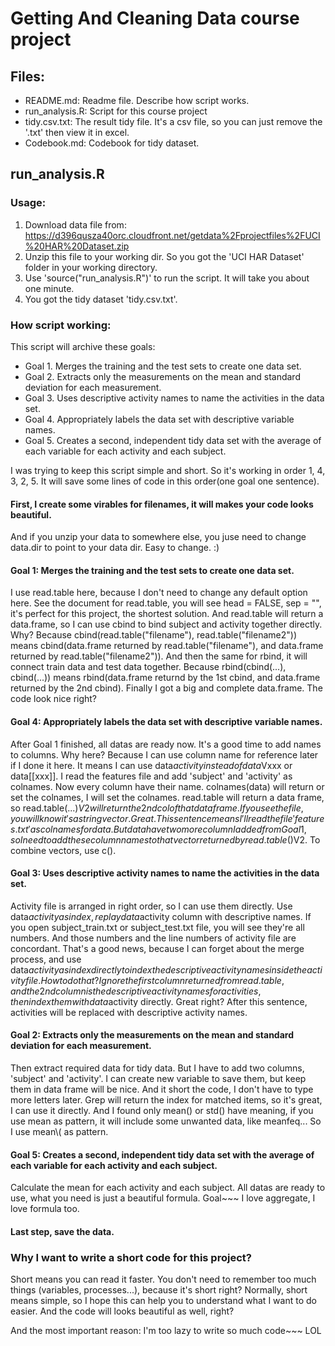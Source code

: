 Getting And Cleaning Data course project
======================

## Files:
* README.md:            Readme file. Describe how script works.
* run_analysis.R:       Script for this course project
* tidy.csv.txt:         The result tidy file. It's a csv file, so you can just remove the '.txt' then view it in excel.
* Codebook.md:          Codebook for tidy dataset.

## run_analysis.R
### Usage:
1. Download data file from: https://d396qusza40orc.cloudfront.net/getdata%2Fprojectfiles%2FUCI%20HAR%20Dataset.zip 
2. Unzip this file to your working dir. So you got the 'UCI HAR Dataset' folder in your working directory.
3. Use 'source("run_analysis.R")' to run the script. It will take you about one minute.
4. You got the tidy dataset 'tidy.csv.txt'.

### How script working:
This script will archive these goals:
* Goal 1. Merges the training and the test sets to create one data set.
* Goal 2. Extracts only the measurements on the mean and standard deviation for each measurement. 
* Goal 3. Uses descriptive activity names to name the activities in the data set.
* Goal 4. Appropriately labels the data set with descriptive variable names. 
* Goal 5. Creates a second, independent tidy data set with the average of each variable for each activity and each subject. 

I was trying to keep this script simple and short. So it's working in order 1, 4, 3, 2, 5. It will save some lines of code in this order(one goal one sentence).

#### First, I create some virables for filenames, it will makes your code looks beautiful. 
And if you unzip your data to somewhere else, you juse need to change data.dir to point to your data dir. Easy to change. :)

#### Goal 1: Merges the training and the test sets to create one data set. 
I use read.table here, because I don't need to change any default option here. See the document for read.table, you will see head = FALSE, sep = "", it's perfect for this project, the shortest solution. And read.table will return a data.frame, so I can use cbind to bind subject and activity together directly. Why? Because cbind(read.table("filename"), read.table("filename2")) means cbind(data.frame returned by read.table("filename"), and data.frame returned by read.table("filename2")). And then the same for rbind, it will connect train data and test data together. Because rbind(cbind(...), cbind(...)) means rbind(data.frame returnd by the 1st cbind, and data.frame returned by the 2nd cbind). Finally I got a big and complete data.frame. The code look nice right?

#### Goal 4: Appropriately labels the data set with descriptive variable names. 
After Goal 1 finished, all datas are ready now. It's a good time to add names to columns. Why here? Because I can use column name for reference later if I done it here. It means I can use data$activity instead of data$Vxxx or data[[xxx]]. I read the features file and add 'subject' and 'activity' as colnames. Now every column have their name. 
colnames(data) will return or set the colnames, I will set the colnames. read.table will return a data frame, so read.table(...)$V2 will return the 2nd col of that data frame. If you see the file, you will know it's a string vector. Great. This sentence means I'll read the file 'features.txt' as colnames for data. But data have two more column I added from Goal 1, so I need to add these column names to that vector returned by read.table()$V2. To combine vectors, use c(). 

#### Goal 3: Uses descriptive activity names to name the activities in the data set.
Activity file is arranged in right order, so I can use them directly. Use data$activity as index, replay data$activity column with descriptive names. If you open subject_train.txt or subject_test.txt file, you will see they're all numbers. And those numbers and the line numbers of activity file are concordant. That's a good news, because I can forget about the merge process, and use data$activity as index directly to index the descriptive activity names inside the activity file. How to do that? Ignore the first column returned from read.table, and the 2nd column is the descriptive activity names for activities, then index them with data$activity directly. Great right?
After this sentence, activities will be replaced with descriptive activity names.

#### Goal 2: Extracts only the measurements on the mean and standard deviation for each measurement. 
Then extract required data for tidy data. But I have to add two columns, 'subject' and 'activity'. I can create new variable to save them, but keep them in data frame will be nice. And it short the code, I don't have to type more letters later. Grep will return the index for matched items, so it's great, I can use it directly. And I found only mean() or std() have meaning, if you use mean as pattern, it will include some unwanted data, like meanfeq... So I use mean\\( as pattern.

#### Goal 5: Creates a second, independent tidy data set with the average of each variable for each activity and each subject. 
Calculate the mean for each activity and each subject. All datas are ready to use, what you need is just a beautiful formula. Goal~~~ I love aggregate, I love formula too.

#### Last step, save the data.

### Why I want to write a short code for this project?
Short means you can read it faster. You don't need to remember too much things (variables, processes...), because it's short right? Normally, short means simple, so I hope this can help you to understand what I want to do easier. And the code will looks beautiful as well, right?

And the most important reason: I'm too lazy to write so much code~~~ LOL
